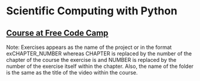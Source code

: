 <h1>Scientific Computing with Python</h1>
<h2><a href='https://www.freecodecamp.org/learn/'>Course at Free Code Camp</a></h2>
<p>Note: Exercises appears as the name of the project or in the format exCHAPTER_NUMBER whereas CHAPTER is 
replaced by the number of the chapter of the course the exercise is and NUMBER is replaced by the number 
of the exercise itself within the chapter. Also, the name of the folder is the same as the title of the 
video within the course.
</p>
